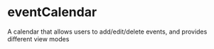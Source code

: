 # eventCalendar
A calendar that allows users to add/edit/delete events, and provides different view modes
